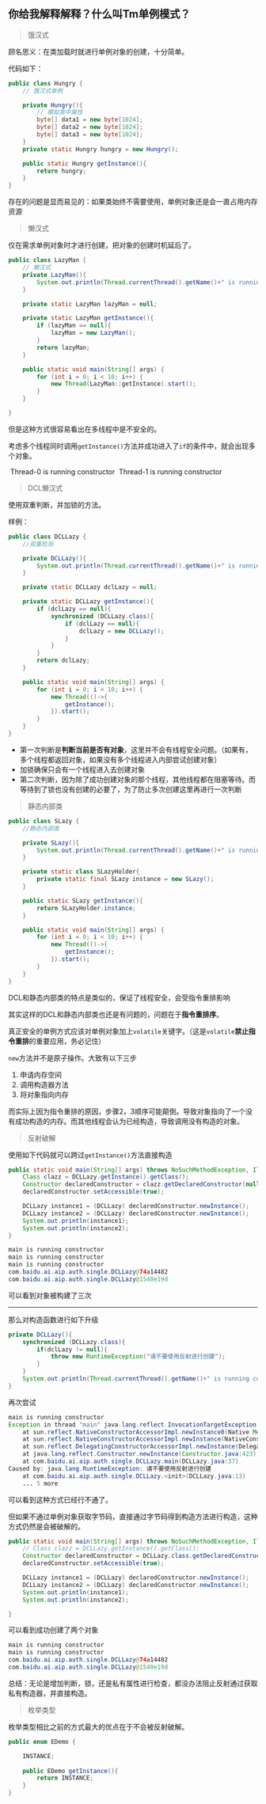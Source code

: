 ## 你给我解释解释？什么叫Tm单例模式？

> 饿汉式

顾名思义：在类加载时就进行单例对象的创建，十分简单。

代码如下：

```java
public class Hungry {
    // 饿汉式单例

    private Hungry(){
		// 模拟类中属性
        byte[] data1 = new byte[1024];
        byte[] data2 = new byte[1024];
        byte[] data3 = new byte[1024];
    }
    private static Hungry hungry = new Hungry();

    public static Hungry getInstance(){
        return hungry;
    }
}

```

存在的问题是显而易见的：如果类始终不需要使用，单例对象还是会一直占用内存资源



> 懒汉式

仅在需求单例对象时才进行创建，把对象的创建时机延后了。

```java
public class LazyMan {
    // 懒汉式
    private LazyMan(){
        System.out.println(Thread.currentThread().getName()+" is running constructor");
    }

    private static LazyMan lazyMan = null;

    private static LazyMan getInstance(){
        if (lazyMan == null){
            lazyMan = new LazyMan();
        }
        return lazyMan;
    }

    public static void main(String[] args) {
        for (int i = 0; i < 10; i++) {
            new Thread(LazyMan::getInstance).start();
        }
    }

}
```

但是这种方式很容易看出在多线程中是不安全的。

考虑多个线程同时调用`getInstance()`方法并成功进入了`if`的条件中，就会出现多个对象。

​		Thread-0 is running constructor
​		Thread-1 is running constructor



> DCL懒汉式

使用双重判断，并加锁的方法。

样例：

```java
public class DCLLazy {
    //双重检测

    private DCLLazy(){
        System.out.println(Thread.currentThread().getName()+" is running constructor");
    }

    private static DCLLazy dclLazy = null;

    private static DCLLazy getInstance(){
        if (dclLazy == null){
            synchronized (DCLLazy.class){
                if (dclLazy == null){
                    dclLazy = new DCLLazy();
                }
            }
        }
        return dclLazy;
    }

    public static void main(String[] args) {
        for (int i = 0; i < 10; i++) {
            new Thread(()->{
                getInstance();
            }).start();
        }
    }
}
```

- 第一次判断是**判断当前是否有对象**，这里并不会有线程安全问题。（如果有，多个线程都返回对象，如果没有多个线程进入内部尝试创建对象）
- 加锁确保只会有一个线程进入去创建对象
- 第二次判断，因为除了成功创建对象的那个线程，其他线程都在阻塞等待。而等待到了锁也没有创建的必要了，为了防止多次创建这里再进行一次判断

> 静态内部类

```java
public class SLazy {
    //静态内部类

    private SLazy(){
        System.out.println(Thread.currentThread().getName()+" is running constructor");
    }

    private static class SLazyHolder{
        private static final SLazy instance = new SLazy();
    }

    public static SLazy getInstance(){
        return SLazyHolder.instance;
    }

    public static void main(String[] args) {
        for (int i = 0; i < 10; i++) {
            new Thread(()->{
                getInstance();
            }).start();
        }
    }
}
```

DCL和静态内部类的特点是类似的，保证了线程安全，会受指令重排影响

其实这样的DCL和静态内部类也还是有问题的，问题在于**指令重排序**。

真正安全的单例方式应该对单例对象加上`volatile`关键字。（这是`volatile`**禁止指令重排**的重要应用，务必记住）

`new`方法并不是原子操作。大致有以下三步

1. 申请内存空间
2. 调用构造器方法
3. 将对象指向内存

而实际上因为指令重排的原因，步骤2，3顺序可能颠倒。导致对象指向了一个没有成功构造的内存。而其他线程会认为已经构造，导致调用没有构造的对象。

> 反射破解

使用如下代码就可以跨过`getInstance()`方法直接构造

```java
public static void main(String[] args) throws NoSuchMethodException, IllegalAccessException, InvocationTargetException, InstantiationException {
    Class clazz = DCLLazy.getInstance().getClass();
    Constructor declaredConstructor = clazz.getDeclaredConstructor(null);
    declaredConstructor.setAccessible(true);

    DCLLazy instance1 = (DCLLazy) declaredConstructor.newInstance();
    DCLLazy instance2 = (DCLLazy) declaredConstructor.newInstance();
    System.out.println(instance1);
    System.out.println(instance2);
}
```

```java
main is running constructor
main is running constructor
main is running constructor
com.baidu.ai.aip.auth.single.DCLLazy@74a14482
com.baidu.ai.aip.auth.single.DCLLazy@1540e19d


```

可以看到对象被构建了三次

---

那么对构造函数进行如下升级

```java
private DCLLazy(){
    synchronized (DCLLazy.class){
        if(dclLazy != null){
            throw new RuntimeException("请不要使用反射进行创建");
        }
    }
    System.out.println(Thread.currentThread().getName()+" is running constructor");
}
```

再次尝试

```java
main is running constructor
Exception in thread "main" java.lang.reflect.InvocationTargetException
	at sun.reflect.NativeConstructorAccessorImpl.newInstance0(Native Method)
	at sun.reflect.NativeConstructorAccessorImpl.newInstance(NativeConstructorAccessorImpl.java:62)
	at sun.reflect.DelegatingConstructorAccessorImpl.newInstance(DelegatingConstructorAccessorImpl.java:45)
	at java.lang.reflect.Constructor.newInstance(Constructor.java:423)
	at com.baidu.ai.aip.auth.single.DCLLazy.main(DCLLazy.java:37)
Caused by: java.lang.RuntimeException: 请不要使用反射进行创建
	at com.baidu.ai.aip.auth.single.DCLLazy.<init>(DCLLazy.java:13)
	... 5 more

```

可以看到这种方式已经行不通了。

但如果不通过单例对象获取字节码，直接通过字节码得到构造方法进行构造，这种方式仍然是会被破解的。

```java
public static void main(String[] args) throws NoSuchMethodException, IllegalAccessException, InvocationTargetException, InstantiationException {
    // Class clazz = DCLLazy.getInstance().getClass();
    Constructor declaredConstructor = DCLLazy.class.getDeclaredConstructor(null);
    declaredConstructor.setAccessible(true);

    DCLLazy instance1 = (DCLLazy) declaredConstructor.newInstance();
    DCLLazy instance2 = (DCLLazy) declaredConstructor.newInstance();
    System.out.println(instance1);
    System.out.println(instance2);

}	 
```

可以看到成功创建了两个对象

```java
main is running constructor
main is running constructor
com.baidu.ai.aip.auth.single.DCLLazy@74a14482
com.baidu.ai.aip.auth.single.DCLLazy@1540e19d
```

总结：无论是增加判断，锁，还是私有属性进行检查，都没办法阻止反射通过获取私有构造器，并直接构造。



> 枚举类型

枚举类型相比之前的方式最大的优点在于不会被反射破解。

```java
public enum EDemo {

    INSTANCE;
    
    public EDemo getInstance(){
        return INSTANCE;
    }
}
```